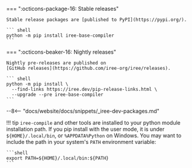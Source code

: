 === ":octicons-package-16: Stable releases"

    Stable release packages are [published to PyPI](https://pypi.org/).

    ``` shell
    python -m pip install iree-base-compiler
    ```

=== ":octicons-beaker-16: Nightly releases"

    Nightly pre-releases are published on
    [GitHub releases](https://github.com/iree-org/iree/releases).

    ``` shell
    python -m pip install \
      --find-links https://iree.dev/pip-release-links.html \
      --upgrade --pre iree-base-compiler
    ```

--8<-- "docs/website/docs/snippets/_iree-dev-packages.md"

!!! tip
    `iree-compile` and other tools are installed to your python module
    installation path. If you pip install with the user mode, it is under
    `${HOME}/.local/bin`, or `%APPDATA%Python` on Windows. You may want to
    include the path in your system's `PATH` environment variable:

    ```shell
    export PATH=${HOME}/.local/bin:${PATH}
    ```

